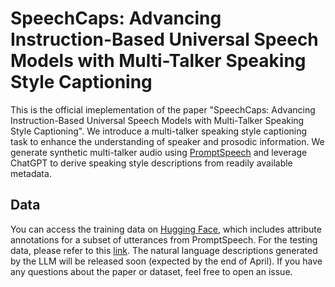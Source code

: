 # SpeechCaps: Advancing Instruction-Based Universal Speech Models with Multi-Talker Speaking Style Captioning

This is the official imeplementation of the paper "SpeechCaps: Advancing Instruction-Based Universal Speech Models with Multi-Talker Speaking Style Captioning".
We introduce a multi-talker speaking style captioning task to enhance the understanding of speaker and prosodic information.
We generate synthetic multi-talker audio using [PromptSpeech](https://arxiv.org/abs/2211.12171) and leverage ChatGPT to derive speaking style descriptions from readily available metadata.

## Data
You can access the training data on [Hugging Face](https://huggingface.co/datasets/cyhuang-tw/PromptTTS-train-vad-v2-adjusted-tag), which includes attribute annotations for a subset of utterances from PromptSpeech.
For the testing data, please refer to this [link]((https://huggingface.co/datasets/cyhuang-tw/PromptTTS-test-vad-v2-adjusted-tag)). The natural language descriptions generated by the LLM will be released soon (expected by the end of April).
If you have any questions about the paper or dataset, feel free to open an issue.


